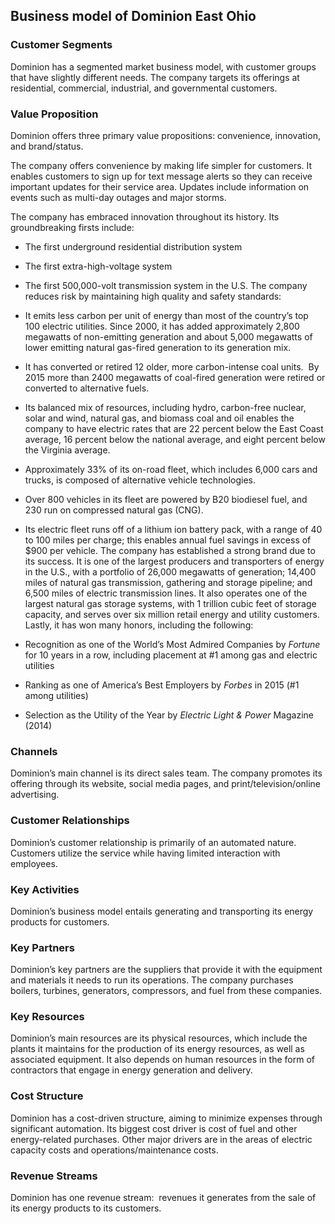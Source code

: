 Business model of Dominion East Ohio
------------------------------------

 ### Customer Segments

 Dominion has a segmented market business model, with customer groups that have slightly different needs. The company targets its offerings at residential, commercial, industrial, and governmental customers.

 ### Value Proposition

 Dominion offers three primary value propositions: convenience, innovation, and brand/status.

 The company offers convenience by making life simpler for customers. It enables customers to sign up for text message alerts so they can receive important updates for their service area. Updates include information on events such as multi-day outages and major storms.

 The company has embraced innovation throughout its history. Its groundbreaking firsts include:

  * The first underground residential distribution system
 * The first extra-high-voltage system
 * The first 500,000-volt transmission system in the U.S.
  The company reduces risk by maintaining high quality and safety standards:

  * It emits less carbon per unit of energy than most of the country’s top 100 electric utilities. Since 2000, it has added approximately 2,800 megawatts of non-emitting generation and about 5,000 megawatts of lower emitting natural gas-fired generation to its generation mix.
 * It has converted or retired 12 older, more carbon-intense coal units.  By 2015 more than 2400 megawatts of coal-fired generation were retired or converted to alternative fuels.
 * Its balanced mix of resources, including hydro, carbon-free nuclear, solar and wind, natural gas, and biomass coal and oil enables the company to have electric rates that are 22 percent below the East Coast average, 16 percent below the national average, and eight percent below the Virginia average.
 * Approximately 33% of its on-road fleet, which includes 6,000 cars and trucks, is composed of alternative vehicle technologies.
 * Over 800 vehicles in its fleet are powered by B20 biodiesel fuel, and 230 run on compressed natural gas (CNG).
 * Its electric fleet runs off of a lithium ion battery pack, with a range of 40 to 100 miles per charge; this enables annual fuel savings in excess of $900 per vehicle.
  The company has established a strong brand due to its success. It is one of the largest producers and transporters of energy in the U.S., with a portfolio of 26,000 megawatts of generation; 14,400 miles of natural gas transmission, gathering and storage pipeline; and 6,500 miles of electric transmission lines. It also operates one of the largest natural gas storage systems, with 1 trillion cubic feet of storage capacity, and serves over six million retail energy and utility customers. Lastly, it has won many honors, including the following:

  * Recognition as one of the World’s Most Admired Companies by *Fortune* for 10 years in a row, including placement at #1 among gas and electric utilities
 * Ranking as one of America’s Best Employers by *Forbes* in 2015 (#1 among utilities)
 * Selection as the Utility of the Year by *Electric Light & Power* Magazine (2014)
  ### Channels

 Dominion’s main channel is its direct sales team. The company promotes its offering through its website, social media pages, and print/television/online advertising.

 ### Customer Relationships

 Dominion’s customer relationship is primarily of an automated nature. Customers utilize the service while having limited interaction with employees.

 ### Key Activities

 Dominion’s business model entails generating and transporting its energy products for customers.

 ### Key Partners

 Dominion’s key partners are the suppliers that provide it with the equipment and materials it needs to run its operations. The company purchases boilers, turbines, generators, compressors, and fuel from these companies.

 ### Key Resources

 Dominion’s main resources are its physical resources, which include the plants it maintains for the production of its energy resources, as well as associated equipment. It also depends on human resources in the form of contractors that engage in energy generation and delivery.

 ### Cost Structure

 Dominion has a cost-driven structure, aiming to minimize expenses through significant automation. Its biggest cost driver is cost of fuel and other energy-related purchases. Other major drivers are in the areas of electric capacity costs and operations/maintenance costs.

 ### Revenue Streams

 Dominion has one revenue stream:  revenues it generates from the sale of its energy products to its customers.